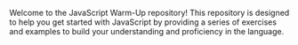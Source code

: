Welcome to the JavaScript Warm-Up repository! This repository is designed to help you get started with JavaScript by providing a series of exercises and examples to build your understanding and proficiency in the language.
